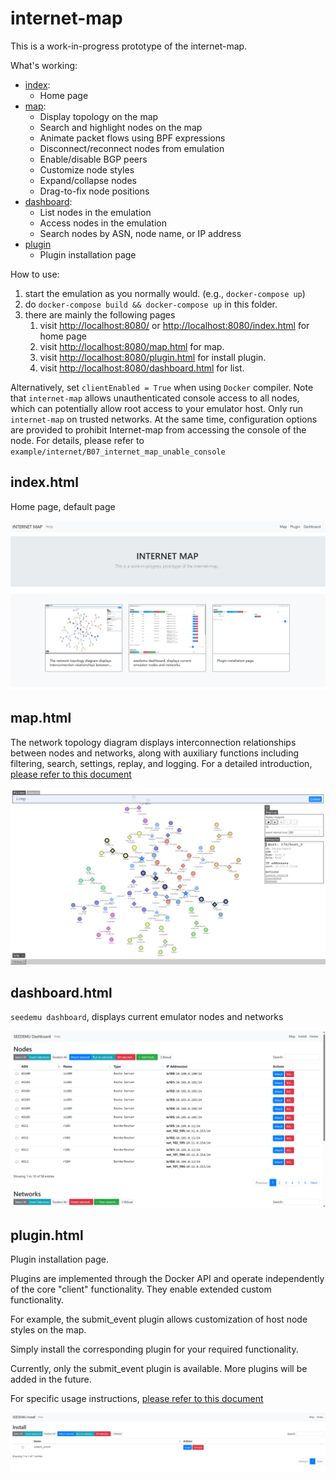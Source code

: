 # internet-map

This is a work-in-progress prototype of the internet-map. 

What's working:

- [index](#indexhtml):
  - Home page
- [map](#maphtml):
  - Display topology on the map 
  - Search and highlight nodes on the map 
  - Animate packet flows using BPF expressions 
  - Disconnect/reconnect nodes from emulation 
  - Enable/disable BGP peers 
  - Customize node styles 
  - Expand/collapse nodes 
  - Drag-to-fix node positions
- [dashboard](#dashboardhtml):
  - List nodes in the emulation 
  - Access nodes in the emulation 
  - Search nodes by ASN, node name, or IP address
- [plugin](#pluginhtml)
  - Plugin installation page

How to use:
1. start the emulation as you normally would. (e.g., `docker-compose up`)
2. do `docker-compose build && docker-compose up` in this folder.
3. there are mainly the following pages
   1. visit [http://localhost:8080/](http://localhost:8080/) or [http://localhost:8080/index.html](http://localhost:8080/index.html) for home page
   2. visit [http://localhost:8080/map.html](http://localhost:8080/map.html) for map.
   3. visit [http://localhost:8080/plugin.html](http://localhost:8080/plugin.html) for install plugin.
   4. visit [http://localhost:8080/dashboard.html](http://localhost:8080/dashboard.html) for list.

Alternatively, set `clientEnabled = True` when using `Docker` compiler. Note that `internet-map` allows unauthenticated console access to all nodes, which can potentially allow root access to your emulator host. Only run `internet-map` on trusted networks.
At the same time, configuration options are provided to prohibit Internet-map from accessing the console of the node. For details, please refer to `example/internet/B07_internet_map_unable_console`

## index.html
Home page, default page

![index.png](docs/assets/index.png)

## map.html

The network topology diagram displays interconnection relationships between nodes and networks, along with auxiliary functions including filtering, search, settings, replay, and logging. For a detailed introduction, [please refer to this document](./docs/map.md)

![map.png](docs/assets/map.png)

## dashboard.html

`seedemu dashboard`, displays current emulator nodes and networks

![dashboard.png](docs/assets/dashboard.png)

## plugin.html

Plugin installation page.

Plugins are implemented through the Docker API and operate independently of the core "client" functionality. They enable extended custom functionality.

For example, the submit_event plugin allows customization of host node styles on the map.

Simply install the corresponding plugin for your required functionality.

Currently, only the submit_event plugin is available. More plugins will be added in the future.

For specific usage instructions, [please refer to this document](docs/plugin.md)

![plugin.png](docs/assets/plugin.png)
